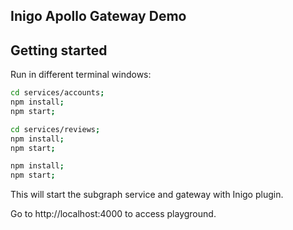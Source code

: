 ## Inigo Apollo Gateway Demo

## Getting started

Run in different terminal windows:

``` bash
cd services/accounts;
npm install;
npm start;
```

``` bash
cd services/reviews;
npm install;
npm start;
```

``` bash
npm install;
npm start;
```

This will start the subgraph service and gateway with Inigo plugin.

Go to http://localhost:4000 to access playground.
